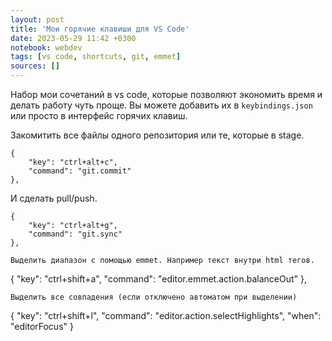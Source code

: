 ```yaml
---
layout: post
title: 'Мои горячие клавиши для VS Code'
date: 2023-05-29 11:42 +0300
notebook: webdev
tags: [vs code, shortcuts, git, emmet]
sources: []
---
```

Набор мои сочетаний в vs code, которые позволяют экономить время и делать работу чуть проще. Вы можете добавить их в `keybindings.json` или просто в интерфейс горячих клавиш.

Закомитить все файлы одного репозитория или те, которые в stage.

```
{
	"key": "ctrl+alt+c",
	"command": "git.commit"
},
```
И сделать pull/push.
```
{
	"key": "ctrl+alt+g",
	"command": "git.sync"
},
```
```
Выделить диапазон с помощью emmet. Например текст внутри html тегов.
```
{
	"key": "ctrl+shift+a",
	"command": "editor.emmet.action.balanceOut"
},
```
Выделить все совпадения (если отключено автоматом при выделении)
```
{
  "key": "ctrl+shift+l",
  "command": "editor.action.selectHighlights",
  "when": "editorFocus"
}
```